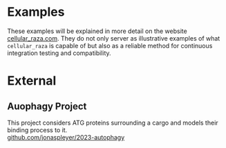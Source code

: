 # Examples

These examples will be explained in more detail on the website [cellular_raza.com](https://cellular_raza.com).
They do not only server as illustrative examples of what `cellular_raza` is capable of but also as a reliable method for continuous integration testing and compatibility.

# External
## Auophagy Project
This project considers ATG proteins surrounding a cargo and models their binding process to it.<br>
[github.com/jonaspleyer/2023-autophagy](https://github.com/jonaspleyer/2023-autophagy)

